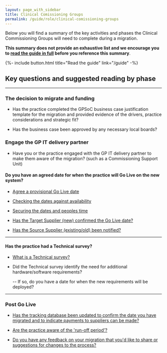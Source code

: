 ```yaml
---
layout: page_with_sidebar
title: Clinical Comissioning Groups
permalink: /guide/role/clinical-comissioning-groups
---
```


Below you will find a summary of the key activities and phases the Clinical Commissioning Groups will need to complete during a migration. 

**This summary does not provide an exhaustive list and we encourage you to [read the guide in full](/prm-practice-migration/guide) before you reference this summary**.

{%- include button.html title="Read the guide" link="/guide" -%}

## Key questions and suggested reading by phase

---

### The decision to migrate and funding

* Has the practice completed the GPSoC business case justification template for the migration and provided evidence of the drivers, practice considerations and strategic fit?

* Has the business case been approved by any necessary local boards?


### Engage the GP IT delivery partner

* Have you or the practice engaged with the GP IT delivery partner to make them aware of the migration? (such as a Commissioning Support Unit)

#### Do you have an agreed date for when the practice will Go Live on the new system?

* [Agree a provisional Go Live date](/prm-practice-migration/guide#agree-a-provisional-go-live-date)

* [Checking the dates against availability](/prm-practice-migration/guide/kick-off#check-dates-against-availability)

* [Securing the dates and peoples time](/prm-practice-migration/guide/kick-off#secure-your-dates-and-peoples-time)

* [Has the Target Supplier (new) confirmed the Go Live date?](/prm-practice-migration/guide#procure-the-new-system)

* [Has the Source Supplier (existing/old) been notified?](/prm-practice-migration/guide#decommission-the-existingold-system-system)

---

#### Has the practice had a Technical survey?

* [What is a Technical survey?](/prm-practice-migration/guide/technical-survey)

* Did the Technical survey identify the need for additional hardware/software requirements?

  -- If so, do you have a date for when the new requirements will be deployed?


---

### Post Go Live


* [Has the tracking database been updated to confirm the date you have migrated and to indicate payments to suppliers can be made?](/prm-practice-migration/guide/end-of-migration#update-the-tracking-database) 

* [Are the practice aware of the 'run-off period'?](/prm-practice-migration/guide/end-of-migration#the-run-off-period)

* [Do you have any feedback on your migration that you'd like to share or suggestions for changes to the process?](/prm-practice-migration/guide/end-of-migration#send-us-your-learnings)
